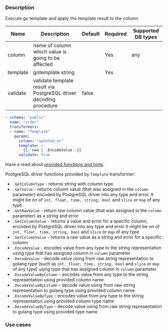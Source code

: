 ### Description

Execute go template and apply the template result to the column

| Name     | Description                                                       | Default | Required | Supported DB types |
|----------|-------------------------------------------------------------------|---------|----------|--------------------|
| column   | name of column which value is going to be affected                |         | Yes      | any                |
| template | gotemplate string                                                 |         | Yes      |                    |
| validate | validate template result via PostgreSQL driver decoding procedure | false   |          |                    |

``` yaml title="Template transformer example"
- schema: "public"
  name: "order"
  transformers:
  - name: "Template"
    params:
      column: "updated_at"
      template: >
        {{- now | .EncodeValue -}}
      validate: true
```

Have a read about [provided functions and hints](../template_functions.md).

PostgreSQL driver functions provided by `Template` transformer:

* `.GetColumnType` - returns string with column type.
* `.GetValue` - returns column value (that was assigned in the `column` parameter) encoded by PostgreSQL driver into
  any type and error. It might be on of `int, float, time, string, bool` and `slice` or `map` of any type
* `.GetRawValue` - return raw column value (that was assigned in the `column` parameter) as a string and error
* `.GetColumnValue` - returns a value and error for a specific column, encoded by PostgreSQL driver into
  any type and error It might be on of `int, float, time, string, bool` and `slice` or `map` of any type
* `.GetColumnValue` - returns a raw value as a string and error for a specific column
* `.EncodeValue` - encodes value from any type to the string representation using type that has assigned column in
  `column` parameter
* `.DecodeValue` - decode value using from raw string representation to golang type (such
  as `int, float, time, string, bool` and `slice` or `map` of any type) using type that has assigned column in `column`
  parameter.
* `.EncodeValueByColumn` - encodes value from any type to the string representation using provided column name
* `.DecodeValueByColumn` - decode value using from raw string representation to golang type using provided column name
* `.EncodeValueByType` - encodes value from any type to the string representation using provided column type name
* `.DecodeValueByType` - decode value using from raw string representation to golang type using provided type name


### Use cases
